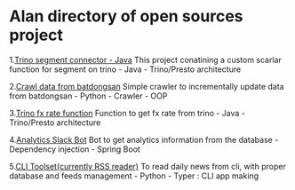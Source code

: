 # Alan directory of open sources project

1.[Trino segment connector - Java](https://github.com/tikikun/trino-segment-connector)
This project conatining a custom scarlar function for segment on trino
    - Java
    - Trino/Presto architecture

2.[Crawl data from batdongsan](https://github.com/tikikun/batdongsan_crawl)
Simple crawler to incrementally update data from batdongsan
    - Python
    - Crawler 
    - OOP

3.[Trino fx rate function](https://github.com/tikikun/trino-carefunctions)
Function to get fx rate from trino
    - Java
    - Trino/Presto architecture

4.[Analytics Slack Bot](https://github.com/tikikun/analytics-slack-bot)
Bot to get analytics information from the database
    - Dependency injection
    - Spring Boot

5.[CLI Toolset(currently RSS reader)](https://github.com/tikikun/cli_tools)
To read daily news from cli, with proper database and feeds management
    - Python
    - Typer : CLI app making